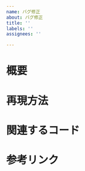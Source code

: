 ```yaml
---
name: バグ修正
about: バグ修正
title: ''
labels: ''
assignees: ''

---
```


# 概要

# 再現方法

# 関連するコード

# 参考リンク
